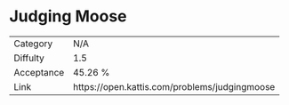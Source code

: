 # Judging Moose

<table>
    <tr>
        <td>Category</td>
        <td>N/A</td>
    </tr>
    <tr>
        <td>Diffulty</td>
        <td>1.5</td>
    </tr>
    <tr>
        <td>Acceptance</td>
        <td>45.26 %</td>
    </tr>
    <tr>
        <td>Link</td>
        <td>https://open.kattis.com/problems/judgingmoose</td>
    </tr>
</table>